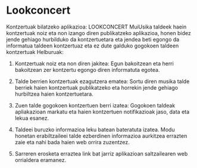 # Lookconcert
Kontzertuak bilatzeko aplikazioa: LOOKCONCERT
MuiUsika taldeek haein kontzertuak noiz eta non izango diren publikatzeko aplikazioa, honen bidez jende gehiago hurbilduko da kontzertuetara eta jendea beti egongo da informatua taldeen kontzertuaz eta ez dute galduko gogokoen taldeen kontzertuak
Helburuak:
1.	Kontzertuak noiz eta non diren jakitea: Egun bakoitzean eta herri bakoitzean zer kontzertu egongo diren informatuta egotea.

2.	Talde berrien kontzertuak ezagutzera ematea: Sortu diren musika talde berriek haien kontzertuak publikatzeko eta horrekin jende gehiago hurbiltzea haien kontzertuetara.

3.	Zuen talde gogokoen kontzertuen berri izatea: Gogokoen taldeak apliakazioan markatu eta  haien kontzertuen notifikazioak jaso, data eta lekua esanez.

4.	Taldeei buruzko informazioa leku batean bateratuta izatea. Modu honetan erabiltzaileei talde ezberdinen informazioa aurkitzea errazten zaie eta nahi bada haien web orrira zuzentzez.

5.	Sarreren erosketa erraztea link bat jarriz aplikazioan saltzailearen web orrialdera eramanez.
